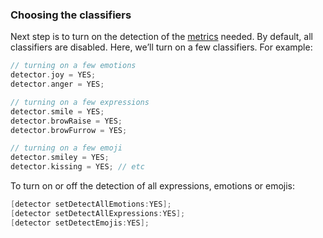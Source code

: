 ### Choosing the classifiers
Next step is to turn on the detection of the [metrics](/metrics) needed. By default, all classifiers are disabled. Here, we’ll turn on a few classifiers. For example:

```objective-c
// turning on a few emotions
detector.joy = YES;
detector.anger = YES;

// turning on a few expressions
detector.smile = YES;
detector.browRaise = YES;
detector.browFurrow = YES;

// turning on a few emoji
detector.smiley = YES;
detector.kissing = YES; // etc
```

To turn on or off the detection of all expressions, emotions or emojis:

```objective-c
[detector setDetectAllEmotions:YES];
[detector setDetectAllExpressions:YES];
[detector setDetectEmojis:YES];
```
